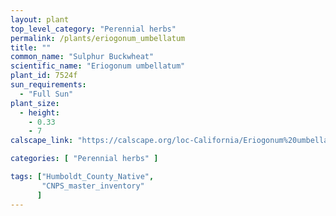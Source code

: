 ```yaml
---
layout: plant                                                              
top_level_category: "Perennial herbs"
permalink: /plants/eriogonum_umbellatum
title: ""
common_name: "Sulphur Buckwheat"
scientific_name: "Eriogonum umbellatum"
plant_id: 7524f
sun_requirements:
  - "Full Sun"
plant_size:
  - height: 
    - 0.33
    - 7
calscape_link: "https://calscape.org/loc-California/Eriogonum%20umbellatum(%20)"

categories: [ "Perennial herbs" ]

tags: ["Humboldt_County_Native",
       "CNPS_master_inventory"
      ]
---
```


